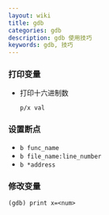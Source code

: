```yaml
---
layout: wiki
title: gdb
categories: gdb
description: gdb 使用技巧
keywords: gdb, 技巧
---
```


### 打印变量

- 打印十六进制数

  ```gdb
  p/x val
  ```

### 设置断点

- `b func_name`
- `b file_name:line_number`
- `b *address`

### 修改变量

```shell
(gdb) print x=<num>
```
